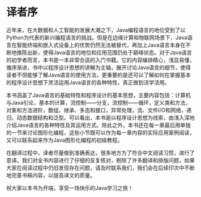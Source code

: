    

# 译者序

近年来，在大数据和人工智能的发展大潮之下，Java编程语言的地位受到了以Python为代表的新兴编程语言的挑战。但是在边缘计算和物联网场景下，Java语言在智能终端和嵌入式设备上的优势仍然无法被替代，再加上Java语言本身在不断地推陈出新，使得Java语言的地位和应用范围仍处于巅峰状态。对于Java语言的初学者而言，本书是一本非常合适的入门书籍。它的内容编排精心，浅显易懂，循序渐进，书中以程序设计思想的讲解为主轴，展开讨论Java语言的细节，使得读者不但能够了解Java语言的使用方法，更重要的是还可以了解如何在掌握基本的程序设计思想下灵活运用Java语言的各种特性，真正做到活学活用。

本书涵盖了Java语言的基础特性和程序设计的基本思想，主要内容包括：计算机与Java引论，基本的计算，流控制——分支，流控制——循环，定义类和方法，对象和方法进阶，数组，继承、多态和接口，异常处理，流、文件I/O和网络，递归，动态数据结构和泛型。可以看出，本书是以程序设计思想为线索，由浅入深地介绍Java语言的各种特性及其运用方式。除此之外，本书还在每一章最后用单独的一节来讨论图形化编程，这些小节既可以作为每一章内容的实际应用案例阅读，又可以联系起来作为Java图形化编程的初级教程。

在翻译过程中，译者尽量做到准确表达，很多地方为了符合中文阅读习惯，进行了意译。我们对全书内容进行了仔细的反复核对，剔除了许多翻译和排版问题，如果大家在阅读过程中仍旧发现存在问题，请及时联系我们，我们会在后续印次中不断地完善书稿内容，以提高译文的质量。

祝大家以本书为开端，享受一场快乐的Java学习之旅！